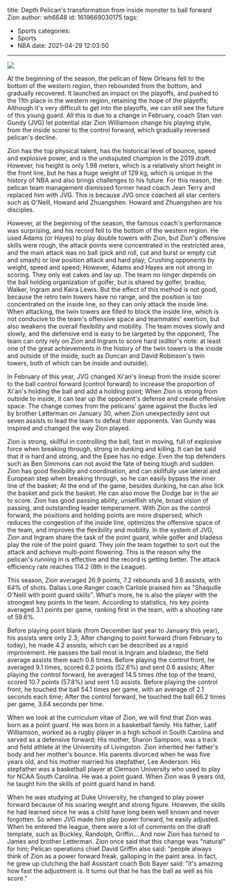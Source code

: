 title: Depth  Pelican's transformation from inside monster to ball forward Zion
author: wh6648
id: 1619669030175
tags: 
- Sports
categories: 
- Sports
- NBA
date: 2021-04-29 12:03:50
---
![](https://p9.itc.cn/q_70/images01/20210429/9b6c8f1e9a7d4e23aa2caff79ecea5ec.jpeg)


At the beginning of the season, the pelican of New Orleans fell to the bottom of the western region, then rebounded from the bottom, and gradually recovered. It launched an impact on the playoffs, and pushed to the 11th place in the western region, retaining the hope of the playoffs; Although it's very difficult to get into the playoffs, we can still see the future of this young guard. All this is due to a change in February, coach Stan van Gundy (JVG) let potential star Zion Williamson change his playing style, from the inside scorer to the control forward, which gradually reversed pelican's decline.

Zion has the top physical talent, has the historical level of bounce, speed and explosive power, and is the undisputed champion in the 2019 draft. However, his height is only 1.98 meters, which is a relatively short height in the front line, but he has a huge weight of 129 kg, which is unique in the history of NBA and also brings challenges to his future. For this reason, the pelican team management dismissed former head coach Jean Terry and replaced him with JVG. This is because JVG once coached all star centers such as O'Neill, Howard and Zhuangshen. Howard and Zhuangshen are his disciples.

However, at the beginning of the season, the famous coach's performance was surprising, and his record fell to the bottom of the western region. He used Adams (or Hayes) to play double towers with Zion, but Zion's offensive skills were rough, the attack points were concentrated in the restricted area, and the main attack was no ball (pick and roll, cut and burst or empty cut and smash) or low position attack and hard play; Crushing opponents by weight, speed and speed; However, Adams and Hayes are not strong in scoring. They only eat cakes and lay up. The team no longer depends on the ball holding organization of golfer, but is shared by golfer, bradso, Walker, Ingram and Keira Lewis. But the effect of this method is not good, because the retro twin towers have no range, and the position is too concentrated on the inside line, so they can only attack the inside line. When attacking, the twin towers are filled to block the inside line, which is not conducive to the team's offensive space and teammates' exertion, but also weakens the overall flexibility and mobility. The team moves slowly and slowly, and the defensive end is easy to be targeted by the opponent, The team can only rely on Zion and Ingram to score hard (editor's note: at least one of the great achievements in the history of the twin towers is the inside and outside of the inside, such as Duncan and David Robinson's twin towers, both of which can be inside and outside).

In February of this year, JVG changed Xi'an's lineup from the inside scorer to the ball control forward (control forward) to increase the proportion of Xi'an's holding the ball and add a holding point; When Zion is strong from outside to inside, it can tear up the opponent's defense and create offensive space. The change comes from the pelicans' game against the Bucks led by brother Letterman on January 30, when Zion unexpectedly sent out seven assists to lead the team to defeat their opponents. Van Gundy was inspired and changed the way Zion played.

Zion is strong, skillful in controlling the ball, fast in moving, full of explosive force when breaking through, strong in dunking and killing. It can be said that it is hard and strong, and the Epee has no edge. Even the top defenders such as Ben Simmons can not avoid the fate of being tough and sudden. Zion has good flexibility and coordination, and can skillfully use lateral and European step when breaking through, so he can easily bypass the inner line of the basket; At the end of the game, besides dunking, he can also lick the basket and pick the basket. He can also move the Dodge bar in the air to score. Zion has good passing ability, unselfish style, broad vision of passing, and outstanding leader temperament. With Zion as the control forward, the positions and holding points are more dispersed, which reduces the congestion of the inside line, optimizes the offensive space of the team, and improves the flexibility and mobility. In the system of JVG, Zion and Ingram share the task of the point guard, while golfer and bladeso play the role of the point guard. They join the team together to sort out the attack and achieve multi-point flowering. This is the reason why the pelican's running in is effective and the record is getting better. The attack efficiency rate reaches 114.2 (8th in the League).

This season, Zion averaged 26.9 points, 7.2 rebounds and 3.6 assists, with 64% of shots. Dallas Lone Ranger coach Carlisle praised him as "Shaquille O'Neill with point guard skills". What's more, he is also the player with the strongest key points in the team. According to statistics, his key points averaged 3.1 points per game, ranking first in the team, with a shooting rate of 59.6%.

Before playing point blank (from December last year to January this year), his assists were only 2.3; After changing to point forward (from February to today), he made 4.2 assists, which can be described as a rapid improvement. He passes the ball most is Ingram and bladeso, the field average assists them each 0.6 times. Before playing the control front, he averaged 9.1 times, scored 6.2 points (52.6%) and sent 0.6 assists; After playing the control forward, he averaged 14.5 times (the top of the team), scored 10.7 points (57.8%) and sent 1.0 assists. Before playing the control front, he touched the ball 54.1 times per game, with an average of 2.1 seconds each time; After the control forward, he touched the ball 66.2 times per game, 3.64 seconds per time.

When we look at the curriculum vitae of Zion, we will find that Zion was born as a point guard. He was born in a basketball family. His father, Latif Williamson, worked as a rugby player in a high school in South Carolina and served as a defensive forward; His mother, Sharon Sampson, was a track and field athlete at the University of Livingston. Zion inherited her father's body and her mother's bounce. His parents divorced when he was five years old, and his mother married his stepfather, Lee Anderson. His stepfather was a basketball player at Clemson University who used to play for NCAA South Carolina. He was a point guard. When Zion was 9 years old, he taught him the skills of point guard hand in hand.

When he was studying at Duke University, he changed to play power forward because of his soaring weight and strong figure. However, the skills he had learned since he was a child have long been well known and never forgotten. So when JVG made him play power forward, he easily adjusted. When he entered the league, there were a lot of comments on the draft template, such as Buckley, Randolph, Griffin... And now Zion has turned to James and brother Letterman. Zion once said that this change was "natural" for him; Pelican operations chief David Griffin also said: "people always think of Zion as a power forward freak, galloping in the paint area. In fact, he grew up clutching the ball Assistant coach Bob Bayer said: "it's amazing how fast the adjustment is. It turns out that he has the ball as well as his score."

